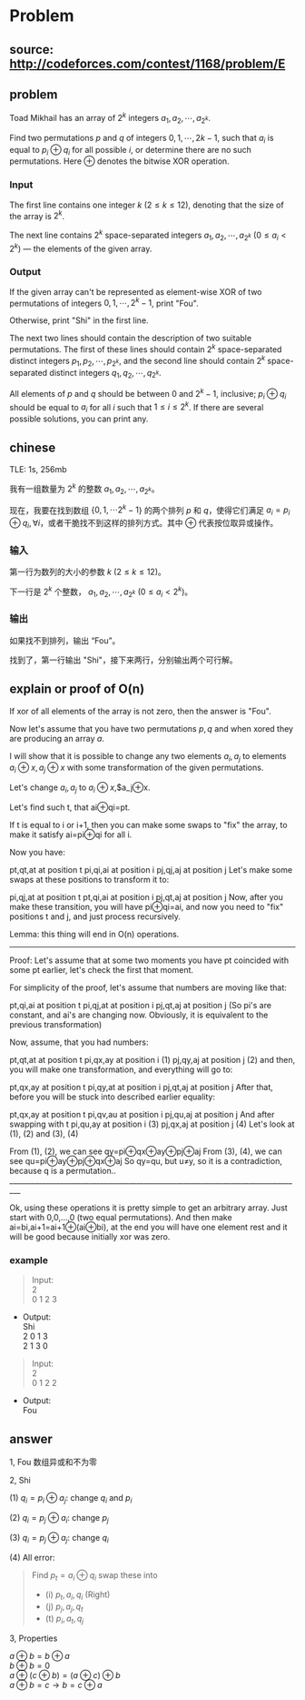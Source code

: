 # Problem

## source: http://codeforces.com/contest/1168/problem/E

## problem

Toad Mikhail has an array of $2^k$ integers $a_1,a_2, \cdots ,a_{2^k}$.

Find two permutations $p$ and $q$ of integers $0, 1, \cdots ,2k−1$, such that $a_i$ is equal to $p_i \oplus q_i$ for all possible $i$, or determine there are no such permutations. Here $\oplus$ denotes the bitwise XOR operation.

### Input
The first line contains one integer $k$ ($2 \leq k \leq 12$), denoting that the size of the array is $2^k$.

The next line contains $2^k$ space-separated integers $a_1,a_2, \cdots ,a_{2^k}$ ($0 \leq a_i  < 2^k$) — the elements of the given array.

### Output
If the given array can't be represented as element-wise XOR of two permutations of integers $0,1,\cdots,2^k−1$, print "Fou".

Otherwise, print "Shi" in the first line.

The next two lines should contain the description of two suitable permutations. The first of these lines should contain $2^k$ space-separated distinct integers $p_1,p_2,\cdots,p_{2^k}$, and the second line should contain $2^k$ space-separated distinct integers $q_1,q_2,\cdots,q_{2^k}$.

All elements of $p$ and $q$ should be between $0$ and $2^k−1$, inclusive; $p_i \oplus q_i$ should be equal to $a_i$ for all $i$ such that $1 \leq i \leq 2^k$. If there are several possible solutions, you can print any.


## chinese

TLE: 1s, 256mb

我有一组数量为 $2^k$ 的整数 $a_1,a_2, \cdots ,a_{2^k}$。

现在，我要在找到数组 {$0, 1, \cdots 2^k - 1$} 的两个排列 $p$ 和 $q$，使得它们满足 $a_i = p_i \oplus q_i, \forall i$，或者干脆找不到这样的排列方式。其中 $\oplus$ 代表按位取异或操作。

### 输入

第一行为数列的大小的参数 $k$ ($2 \leq k \leq 12$)。

下一行是 $2^k$ 个整数， $a_1,a_2, \cdots ,a_{2^k}$ ($0 \leq a_i  < 2^k$)。

### 输出

如果找不到排列，输出 “Fou”。

找到了，第一行输出 "Shi"，接下来两行，分别输出两个可行解。

## explain or proof of O(n)

If xor of all elements of the array is not zero, then the answer is "Fou".

Now let's assume that you have two permutations $p,q$ and when xored they are producing an array $a$.

I will show that it is possible to change any two elements $a_i,a_j$ to elements $a_i \oplus x, a_j \oplus x$ with some transformation of the given permutations.

Let's change $a_i,a_j$ to $a_i⊕x$,$a_j⊕x.

Let's find such t, that ai⊕qi=pt.

If t is equal to i or i+1, then you can make some swaps to "fix" the array, to make it satisfy ai=pi⊕qi for all i.

Now you have:

pt,qt,at at position t
pi,qi,ai at position i
pj,qj,aj at position j
Let's make some swaps at these positions to transform it to:

pi,qj,at at position t
pt,qi,ai at position i
pj,qt,aj at position j
Now, after you make these transition, you will have pi⊕qi=ai, and now you need to "fix" positions t and j, and just process recursively.

Lemma: this thing will end in O(n) operations.

______________________________________________________________________________________

Proof: Let's assume that at some two moments you have pt coincided with some pt earlier, let's check the first that moment.

For simplicity of the proof, let's assume that numbers are moving like that:

pt,qi,ai at position t
pi,qj,at at position i
pj,qt,aj at position j
(So pi's are constant, and ai's are changing now. Obviously, it is equivalent to the previous transformation)

Now, assume, that you had numbers:

pt,qt,at at position t
pi,qx,ay at position i (1)
pj,qy,aj at position j (2)
and then, you will make one transformation, and everything will go to:

pt,qx,ay at position t
pi,qy,at at position i
pj,qt,aj at position j
After that, before you will be stuck into described earlier equality:

pt,qx,ay at position t
pi,qv,au at position i
pj,qu,aj at position j
And after swapping with t
pi,qu,ay at position i (3)
pj,qx,aj at position j (4)
Let's look at (1), (2) and (3), (4)

From (1), (2), we can see qy=pi⊕qx⊕ay⊕pj⊕aj
From (3), (4), we can see qu=pi⊕ay⊕pj⊕qx⊕aj
So qy=qu, but u≠y, so it is a contradiction, because q is a permutation.. _________________________________________________________________________________

Ok, using these operations it is pretty simple to get an arbitrary array. Just start with 0,0,…,0 (two equal permutations). And then make ai=bi,ai+1=ai+1⊕(ai⊕bi), at the end you will have one element rest and it will be good because initially xor was zero.

### example

> Input:\
2\
0 1 2 3

- Output:\
Shi\
2 0 1 3\
2 1 3 0

> Input:\
2\
0 1 2 2

- Output:\
Fou


## answer

1, Fou 数组异或和不为零

2, Shi 

(1) $q_i = p_i \oplus a_j$: change $q_i$ and $p_i$

(2) $q_i = p_j \oplus a_i$: change $p_j$

(3) $q_i = p_j \oplus a_j$: change $q_i$ 

(4) All error:
> Find $p_t = a_i \oplus q_i$
> swap these into
> - (i) $p_t, a_i, q_i$ (Right)
> - (j) $p_j, a_j, q_t$
> - (t) $p_i, a_t, q_j$

3, Properties

$a \oplus b = b \oplus a$\
$b \oplus b = 0$\
$a \oplus (c \oplus b) = (a \oplus c) \oplus b$\
$a \oplus b = c \rightarrow b =  c \oplus a$
